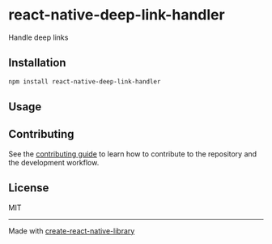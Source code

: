 # react-native-deep-link-handler

Handle deep links

## Installation

```sh
npm install react-native-deep-link-handler
```

## Usage


<!-- TODO: add usage -->


## Contributing

See the [contributing guide](CONTRIBUTING.md) to learn how to contribute to the repository and the development workflow.

## License

MIT

---

Made with [create-react-native-library](https://github.com/callstack/react-native-builder-bob)
